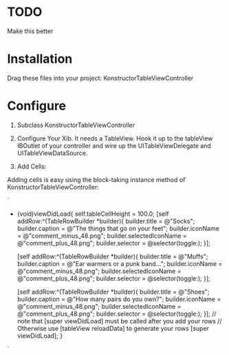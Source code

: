 # TODO

Make this better

# Installation

Drag these files into your project:
KonstructorTableViewController

# Configure
1. Subclass KonstructorTableViewController

2. Configure Your Xib.  It needs a TableView.  Hook it up to the tableView IBOutlet of your controller and wire up the UITableViewDelegate and UITableViewDataSource.

3. Add Cells:

Adding cells is easy using the block-taking instance method of KonstructorTableViewController:

`

- (void)viewDidLoad{
    self.tableCellHeight = 100.0;
    [self addRow:^(TableRowBuilder *builder){
        builder.title = @"Socks";
        builder.caption = @"The things that go on your feet";
        builder.iconName = @"comment_minus_48.png";
        builder.selectedIconName = @"comment_plus_48.png";
        builder.selector = @selector(toggle:);
    }];
    
    [self addRow:^(TableRowBuilder *builder){
        builder.title = @"Muffs";
        builder.caption = @"Ear warmers or a punk band...";
        builder.iconName = @"comment_minus_48.png";
        builder.selectedIconName = @"comment_plus_48.png";
        builder.selector = @selector(toggle:);
    }];
    
    [self addRow:^(TableRowBuilder *builder){
        builder.title = @"Shoes";
        builder.caption = @"How many pairs do you own?";
        builder.iconName = @"comment_minus_48.png";
        builder.selectedIconName = @"comment_plus_48.png";
        builder.selector = @selector(toggle:);
    }];
    // note that [super viewDidLoad] must be called after you add your rows
    // Otherwise use [tableView reloadData] to generate your rows
    [super viewDidLoad]; 
}

`
